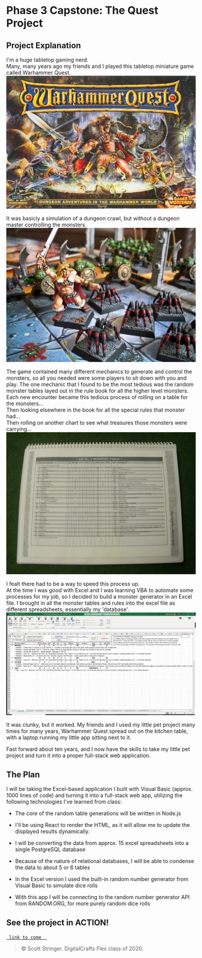 # Phase 3 Capstone: The Quest Project

## Project Explanation
I'm a huge tabletop gaming nerd.  
Many, many years ago my friends and I played this tabletop miniature game called Warhammer Quest.  
![Warhammer Quest](https://github.com/dmstringer/my-quest-project/blob/master/readme_pics/questbox2.jpg?s=200)  

It was basicly a simulation of a dungeon crawl, but without a dungeon master controlling the monsters. 
![Warhammer Quest](https://github.com/dmstringer/my-quest-project/blob/master/readme_pics/minis.jpg?s=200)  

The game contained many different mechanics to generate and control the monsters, so all you needed were some players to sit down with you and play. 
The one mechanic that I found to be the most tedious was the random monster tables layed out in the rule book for all the higher level monsters.  
Each new encounter became this tedious process of rolling on a table for the monsters...  
Then looking elsewhere in the book for all the special rules that monster had...  
Then rolling on another chart to see what treasures those monsters were carrying...  
![Monster Table](https://github.com/dmstringer/my-quest-project/blob/master/readme_pics/monsterchart2.jpg?s=200)  

I fealt there had to be a way to speed this process up.  
At the time I was good with Excel and I was learning VBA to automate some processes for my job, so I decided to build a monster generator in an Excel file. 
I brought in all the monster tables and rules into the excel file as different spreadsheets, essentially my 'database'.  
![The Excel file](https://github.com/dmstringer/my-quest-project/blob/master/readme_pics/helper2.jpg?s=200)  

It was clunky, but it worked. My friends and I used my little pet project many times for many years, Warhammer Quest spread out on the kitchen table, with a laptop running my little app sitting next to it.  

Fast forward about ten years, and I now have the skills to take my little pet project and turn it into a proper full-stack web application.  


## The Plan
I will be taking the Excel-based application I built with Visual Basic (approx. 1000 lines of code) and turning it into a full-stack web app,
utilizing the following technologies I've learned from class:

- The core of the random table generations will be written in Node.js

- I'll be using React to render the HTML, as it will allow me to update the displayed results dynamically.

- I will be converting the data from approx. 15 excel spreadsheets into a single PostgreSQL database
- Because of the nature of relational databases, I will be able to condense the data to about 5 or 6 tables

- In the Excel version I used the built-in random number generator from Visual Basic to simulate dice rolls
- With this app I will be connecting to the random number generator API from RANDOM.ORG, for more purely random dice rolls



## See the project in ACTION!
<a href="https://flitter.xyz" target="_blank">`  link to come   `</a>

> © Scott Stringer. DigitalCrafts Flex class of 2020.
